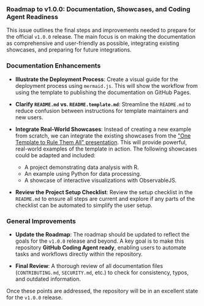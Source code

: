 ### Roadmap to v1.0.0: Documentation, Showcases, and Coding Agent Readiness

This issue outlines the final steps and improvements needed to prepare for the official `v1.0.0` release. The main focus is on making the documentation as comprehensive and user-friendly as possible, integrating existing showcases, and preparing for future integrations.

### Documentation Enhancements

*   **Illustrate the Deployment Process**: Create a visual guide for the deployment process using `mermaid.js`. This will show the workflow from using the template to publishing the documentation on GitHub Pages.

*   **Clarify `README.md` vs. `README.template.md`**: Streamline the `README.md` to reduce confusion between instructions for template maintainers and new users.

*   **Integrate Real-World Showcases**: Instead of creating a new example from scratch, we can integrate the existing showcases from the ["One Template to Rule Them All" presentation](https://github.com/maehr/one-template-to-rule-them-all). This will provide powerful, real-world examples of the template in action. The following showcases could be adapted and included:
    *   A project demonstrating data analysis with R.
    *   An example using Python for data processing.
    *   A showcase of interactive visualizations with ObservableJS.

*   **Review the Project Setup Checklist**: Review the setup checklist in the `README.md` to ensure all steps are current and explore if any parts of the checklist can be automated to simplify the user setup.

### General Improvements

*   **Update the Roadmap**: The roadmap should be updated to reflect the goals for the `v1.0.0` release and beyond. A key goal is to make this repository **GitHub Coding Agent ready**, enabling users to automate tasks and workflows directly within the repository.

*   **Final Review**: A thorough review of all documentation files (`CONTRIBUTING.md`, `SECURITY.md`, etc.) to check for consistency, typos, and outdated information.

Once these points are addressed, the repository will be in an excellent state for the `v1.0.0` release.